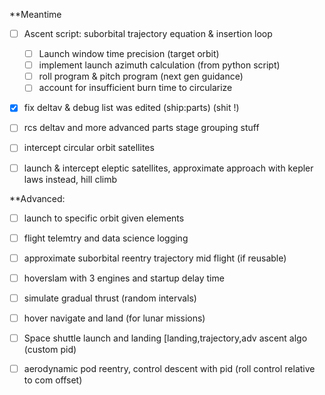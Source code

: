 **Meantime
- [ ] Ascent script: suborbital trajectory equation & insertion loop
    - [ ] Launch window time precision (target orbit)
    - [ ] implement launch azimuth calculation (from python script)
    - [ ] roll program & pitch program (next gen guidance)
    - [ ] account for insufficient burn time to circularize 
- [x] fix deltav & debug list was edited (ship:parts) (shit !)
- [ ] rcs deltav and more advanced parts stage grouping stuff

- [ ] intercept circular orbit satellites
- [ ] launch & intercept eleptic satellites, approximate approach with kepler laws instead, hill climb

**Advanced: 
- [ ] launch to specific orbit given elements
- [ ] flight telemtry and data science logging

- [ ] approximate suborbital reentry trajectory mid flight (if reusable)
- [ ] hoverslam with 3 engines and startup delay time
- [ ] simulate gradual thrust (random intervals)

- [ ] hover navigate and land (for lunar missions)

- [ ] Space shuttle launch and landing [landing,trajectory,adv ascent algo (custom pid)

- [ ] aerodynamic pod reentry, control descent with pid (roll control relative to com offset)

